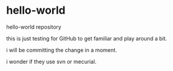 # hello-world
hello-world repository

this is just testing for GitHub to get familiar and play around a bit.

i will be committing the change in a moment.

i wonder if they use svn or mecurial.
